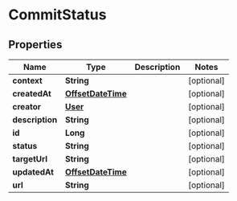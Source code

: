 
# CommitStatus

## Properties
Name | Type | Description | Notes
------------ | ------------- | ------------- | -------------
**context** | **String** |  |  [optional]
**createdAt** | [**OffsetDateTime**](OffsetDateTime.md) |  |  [optional]
**creator** | [**User**](User.md) |  |  [optional]
**description** | **String** |  |  [optional]
**id** | **Long** |  |  [optional]
**status** | **String** |  |  [optional]
**targetUrl** | **String** |  |  [optional]
**updatedAt** | [**OffsetDateTime**](OffsetDateTime.md) |  |  [optional]
**url** | **String** |  |  [optional]



